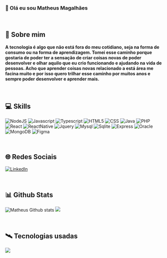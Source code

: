 ### 🚀 Olá eu sou Matheus Magalhães
<br>

## 📖 Sobre mim

#### A tecnologia é algo que não está fora do meu cotidiano, seja na forma de consumo ou na forma de aprendizagem. Tomei esse caminho porque gostaria de poder ter a sensação de criar coisas novas de poder desenvolver e olhar aquilo que eu crio funcionando e ajudando na vida de pessoas. Acho que aprender coisas novas relacionado a está área me facina muito e por isso quero trilhar esse caminho por muitos anos e sempre poder desenvolver e aprender mais.

<br>

## 💻 Skills
![NodeJS](https://img.shields.io/badge/Node.js-43853D?style=for-the-badge&logo=node.js&logoColor=white)
![Javascript](https://img.shields.io/badge/JavaScript-323330?style=for-the-badge&logo=javascript&logoColor=F7DF1E)
![Typescript](https://img.shields.io/badge/TypeScript-007ACC?style=for-the-badge&logo=typescript&logoColor=white)
![HTML5](https://img.shields.io/badge/HTML5-E34F26?style=for-the-badge&logo=html5&logoColor=white)
![CSS](https://img.shields.io/badge/CSS3-1572B6?style=for-the-badge&logo=css3&logoColor=white)
![Java](https://img.shields.io/badge/Java-ED8B00?style=for-the-badge&logo=openjdk&logoColor=white)
![PHP](https://img.shields.io/badge/PHP-777BB4?style=for-the-badge&logo=php&logoColor=white)
![React](https://img.shields.io/badge/React-20232A?style=for-the-badge&logo=react&logoColor=61DAFB)
![ReactNative](https://img.shields.io/badge/React_Native-20232A?style=for-the-badge&logo=react&logoColor=61DAFB)
![Jquery](https://img.shields.io/badge/jQuery-0769AD?style=for-the-badge&logo=jquery&logoColor=white)
![Mysql](https://img.shields.io/badge/MySQL-00000F?style=for-the-badge&logo=mysql&logoColor=white)
![Sqlite](https://img.shields.io/badge/SQLite-07405E?style=for-the-badge&logo=sqlite&logoColor=white)
![Express](https://img.shields.io/badge/Express.js-404D59?style=for-the-badge)
![Oracle](https://img.shields.io/badge/Oracle-F80000?style=for-the-badge&logo=oracle&logoColor=black)
![MongoDB](https://img.shields.io/badge/MongoDB-4EA94B?style=for-the-badge&logo=mongodb&logoColor=white)
![Figma](https://img.shields.io/badge/Figma-F24E1E?style=for-the-badge&logo=figma&logoColor=white)

<br>

## 🌐 Redes Sociais
[![LinkedIn](https://img.shields.io/badge/LinkedIn-0077B5?style=for-the-badge&logo=linkedin&logoColor=white)](https://www.linkedin.com/in/matheus-silva-magalh%C3%A3es-99b139182/)

<br>

## 📊 Github Stats

![Matheus Github stats](https://github-readme-stats.vercel.app/api?username=MattSM22&show_icons=true&theme=tokyonight)
![](https://github-readme-streak-stats.herokuapp.com/?user=MattSM22&theme=tokyonight&hide_border=false)

<br>

## 🛰️ Tecnologias usadas

![](https://github-readme-stats.vercel.app/api/top-langs/?username=MattSM22&theme=tokyonight&hide_border=false&include_all_commits=false&count_private=false&layout=compact)


